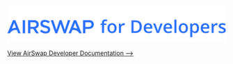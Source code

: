 [![AirSwap Developer Documentation](./docs/assets/logo/AirSwap-Developers-Title.png)](https://developers.airswap.io)

[View AirSwap Developer Documentation ⟶](https://developers.airswap.io)
